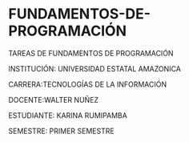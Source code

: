 # FUNDAMENTOS-DE-PROGRAMACIÓN

TAREAS DE FUNDAMENTOS DE PROGRAMACIÓN

INSTITUCIÓN: UNIVERSIDAD ESTATAL AMAZONICA

CARRERA:TECNOLOGÍAS DE LA INFORMACIÓN

DOCENTE:WALTER NUÑEZ

ESTUDIANTE: KARINA RUMIPAMBA

SEMESTRE: PRIMER SEMESTRE


